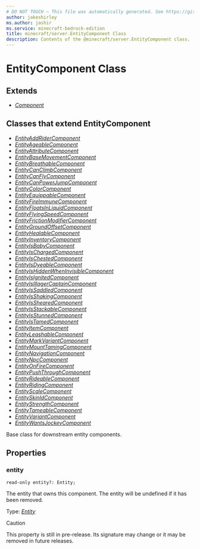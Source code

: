 ```yaml
---
# DO NOT TOUCH — This file was automatically generated. See https://github.com/mojang/minecraftapidocsgenerator to modify descriptions, examples, etc.
author: jakeshirley
ms.author: jashir
ms.service: minecraft-bedrock-edition
title: minecraft/server.EntityComponent Class
description: Contents of the @minecraft/server.EntityComponent class.
---
```

# EntityComponent Class

## Extends
- [*Component*](Component.md)

## Classes that extend EntityComponent
- [*EntityAddRiderComponent*](EntityAddRiderComponent.md)
- [*EntityAgeableComponent*](EntityAgeableComponent.md)
- [*EntityAttributeComponent*](EntityAttributeComponent.md)
- [*EntityBaseMovementComponent*](EntityBaseMovementComponent.md)
- [*EntityBreathableComponent*](EntityBreathableComponent.md)
- [*EntityCanClimbComponent*](EntityCanClimbComponent.md)
- [*EntityCanFlyComponent*](EntityCanFlyComponent.md)
- [*EntityCanPowerJumpComponent*](EntityCanPowerJumpComponent.md)
- [*EntityColorComponent*](EntityColorComponent.md)
- [*EntityEquippableComponent*](EntityEquippableComponent.md)
- [*EntityFireImmuneComponent*](EntityFireImmuneComponent.md)
- [*EntityFloatsInLiquidComponent*](EntityFloatsInLiquidComponent.md)
- [*EntityFlyingSpeedComponent*](EntityFlyingSpeedComponent.md)
- [*EntityFrictionModifierComponent*](EntityFrictionModifierComponent.md)
- [*EntityGroundOffsetComponent*](EntityGroundOffsetComponent.md)
- [*EntityHealableComponent*](EntityHealableComponent.md)
- [*EntityInventoryComponent*](EntityInventoryComponent.md)
- [*EntityIsBabyComponent*](EntityIsBabyComponent.md)
- [*EntityIsChargedComponent*](EntityIsChargedComponent.md)
- [*EntityIsChestedComponent*](EntityIsChestedComponent.md)
- [*EntityIsDyeableComponent*](EntityIsDyeableComponent.md)
- [*EntityIsHiddenWhenInvisibleComponent*](EntityIsHiddenWhenInvisibleComponent.md)
- [*EntityIsIgnitedComponent*](EntityIsIgnitedComponent.md)
- [*EntityIsIllagerCaptainComponent*](EntityIsIllagerCaptainComponent.md)
- [*EntityIsSaddledComponent*](EntityIsSaddledComponent.md)
- [*EntityIsShakingComponent*](EntityIsShakingComponent.md)
- [*EntityIsShearedComponent*](EntityIsShearedComponent.md)
- [*EntityIsStackableComponent*](EntityIsStackableComponent.md)
- [*EntityIsStunnedComponent*](EntityIsStunnedComponent.md)
- [*EntityIsTamedComponent*](EntityIsTamedComponent.md)
- [*EntityItemComponent*](EntityItemComponent.md)
- [*EntityLeashableComponent*](EntityLeashableComponent.md)
- [*EntityMarkVariantComponent*](EntityMarkVariantComponent.md)
- [*EntityMountTamingComponent*](EntityMountTamingComponent.md)
- [*EntityNavigationComponent*](EntityNavigationComponent.md)
- [*EntityNpcComponent*](EntityNpcComponent.md)
- [*EntityOnFireComponent*](EntityOnFireComponent.md)
- [*EntityPushThroughComponent*](EntityPushThroughComponent.md)
- [*EntityRideableComponent*](EntityRideableComponent.md)
- [*EntityRidingComponent*](EntityRidingComponent.md)
- [*EntityScaleComponent*](EntityScaleComponent.md)
- [*EntitySkinIdComponent*](EntitySkinIdComponent.md)
- [*EntityStrengthComponent*](EntityStrengthComponent.md)
- [*EntityTameableComponent*](EntityTameableComponent.md)
- [*EntityVariantComponent*](EntityVariantComponent.md)
- [*EntityWantsJockeyComponent*](EntityWantsJockeyComponent.md)

Base class for downstream entity components.

## Properties

### **entity**
`read-only entity?: Entity;`

The entity that owns this component. The entity will be undefined if it has been removed.

Type: [*Entity*](Entity.md)

> [!CAUTION]
> This property is still in pre-release.  Its signature may change or it may be removed in future releases.

